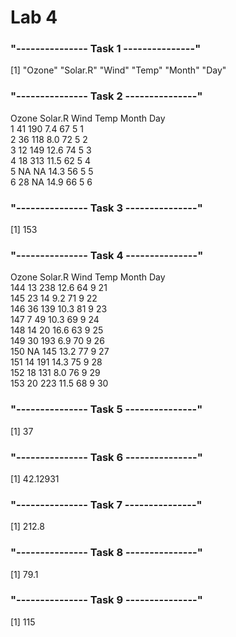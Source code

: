 # Lab 4

### "--------------- Task 1 ---------------"

[1] "Ozone" "Solar.R" "Wind" "Temp" "Month" "Day"

### "--------------- Task 2 ---------------"

Ozone Solar.R Wind Temp Month Day  
1 41 190 7.4 67 5 1  
2 36 118 8.0 72 5 2  
3 12 149 12.6 74 5 3  
4 18 313 11.5 62 5 4  
5 NA NA 14.3 56 5 5  
6 28 NA 14.9 66 5 6

### "--------------- Task 3 ---------------"

[1] 153

### "--------------- Task 4 ---------------"

Ozone Solar.R Wind Temp Month Day  
144 13 238 12.6 64 9 21  
145 23 14 9.2 71 9 22  
146 36 139 10.3 81 9 23  
147 7 49 10.3 69 9 24  
148 14 20 16.6 63 9 25  
149 30 193 6.9 70 9 26  
150 NA 145 13.2 77 9 27  
151 14 191 14.3 75 9 28  
152 18 131 8.0 76 9 29  
153 20 223 11.5 68 9 30

### "--------------- Task 5 ---------------"

[1] 37

### "--------------- Task 6 ---------------"

[1] 42.12931

### "--------------- Task 7 ---------------"

[1] 212.8

### "--------------- Task 8 ---------------"

[1] 79.1

### "--------------- Task 9 ---------------"

[1] 115
